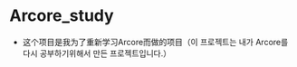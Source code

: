 # Arcore_study
















- 这个项目是我为了重新学习Arcore而做的项目（이 프로젝트는 내가 Arcore를 다시 공부하기위해서 만든 프로젝트입니다.）
